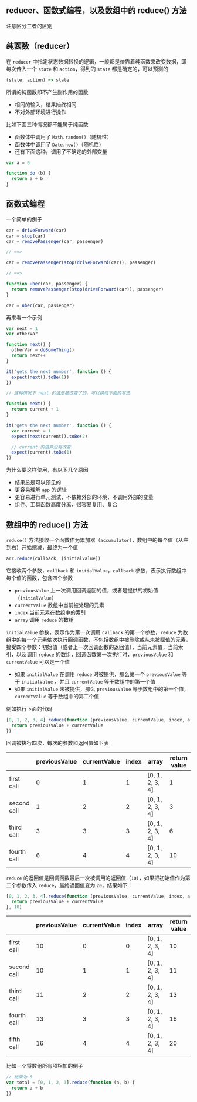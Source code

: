 








## reducer、函数式编程，以及数组中的 reduce() 方法

注意区分三者的区别

<!--more-->

## 纯函数（reducer）

在 `reducer` 中指定状态数据转换的逻辑，一般都是依靠着纯函数来改变数据，即每次传入一个 `state` 和 `action`，得到的 `state` 都是确定的，可以预测的


```js
(state, action) => state
```

所谓的纯函数即不产生副作用的函数

* 相同的输入，结果始终相同
* 不对外部环境进行操作

比如下面三种情况都不能属于纯函数

* 函数体中调用了 `Math.random()`（随机性）
* 函数体中调用了 `Date.now()`（随机性）
* 还有下面这种，调用了不确定的外部变量

```js
var a = 0

function do (b) {
  return a + b
}
```




## 函数式编程

一个简单的例子

```js
car = driveForward(car)
car = stop(car)
car = removePassenger(car, passenger)

// ==>

car = removePassenger(stop(driveForward(car)), passenger)

// ==>

function uber(car, passenger) {
  return removePassenger(stop(driveForward(car)), passenger)
}

car = uber(car, passenger)
```

再来看一个示例

```js
var next = 1
var otherVar

function next() {
  otherVar = doSomeThing()
  return next++
}

it('gets the next number', function () {
  expect(next().toBe(1))
})

// 这种情况下 next 的值是被改变了的，可以换成下面的写法

function next() {
  return current + 1
}

it('gets the next number', function () {
  var current = 1
  expect(next(current)).toBe(2)

  // current 的值并没有改变
  expect(current).toBe(1)
})
```

为什么要这样使用，有以下几个原因

* 结果总是可以预见的
* 更容易理解 `app` 的逻辑
* 更容易进行单元测试，不依赖外部的环境，不调用外部的变量
* 组件、工具函数高度分离，很容易复用、复合











## 数组中的 reduce() 方法

`reduce()` 方法接收一个函数作为累加器（`accumulator`），数组中的每个值（从左到右）开始缩减，最终为一个值

```js
arr.reduce(callback, [initialValue])
```

它接收两个参数，`callback` 和 `initialValue`，`callback` 参数，表示执行数组中每个值的函数，包含四个参数

* `previousValue`  上一次调用回调返回的值，或者是提供的初始值（`initialValue`）
* `currentValue`  数组中当前被处理的元素
* `index`  当前元素在数组中的索引
* `array`  调用 `reduce` 的数组

`initialValue` 参数，表示作为第一次调用 `callback` 的第一个参数，`reduce` 为数组中的每一个元素依次执行回调函数，不包括数组中被删除或从未被赋值的元素，接受四个参数：初始值（或者上一次回调函数的返回值），当前元素值，当前索引，以及调用 `reduce` 的数组，回调函数第一次执行时，`previousValue` 和 `currentValue` 可以是一个值

* 如果 `initialValue` 在调用 `reduce` 时被提供，那么第一个 `previousValue` 等于 `initialValue` ，并且 `currentValue` 等于数组中的第一个值
* 如果 `initialValue` 未被提供，那么 `previousValue` 等于数组中的第一个值，`currentValue` 等于数组中的第二个值

例如执行下面的代码

```js
[0, 1, 2, 3, 4].reduce(function (previousValue, currentValue, index, array) {
  return previousValue + currentValue
})
```

回调被执行四次，每次的参数和返回值如下表

||previousValue|currentValue|index|array|return value|
|-|-|-|-|-|-|
|first call|0|1|1|[0, 1, 2, 3, 4]|1|
|second call|1|2|2|[0, 1, 2, 3, 4]|3|
|third call|3|3|3|[0, 1, 2, 3, 4]|6|
|fourth call|6|4|4|[0, 1, 2, 3, 4]|10|

`reduce` 的返回值是回调函数最后一次被调用的返回值（`10`），如果把初始值作为第二个参数传入 `reduce`，最终返回值变为 `20`，结果如下：

```js
[0, 1, 2, 3, 4].reduce(function (previousValue, currentValue, index, array) {
  return previousValue + currentValue
}, 10)
```

||previousValue|currentValue|index|array|return value|
|-|-|-|-|-|-|
|first call|10|0|0|[0, 1, 2, 3, 4]|10|
|second call|10|1|1|[0, 1, 2, 3, 4]|11|
|third call|11|2|2|[0, 1, 2, 3, 4]|13|
|fourth call|13|3|3|[0, 1, 2, 3, 4]|16|
|fifth call|16|4|4|[0, 1, 2, 3, 4]|20|


比如一个将数组所有项相加的例子

```js
// 结果为 6
var total = [0, 1, 2, 3].reduce(function (a, b) {
  return a + b
})
```
